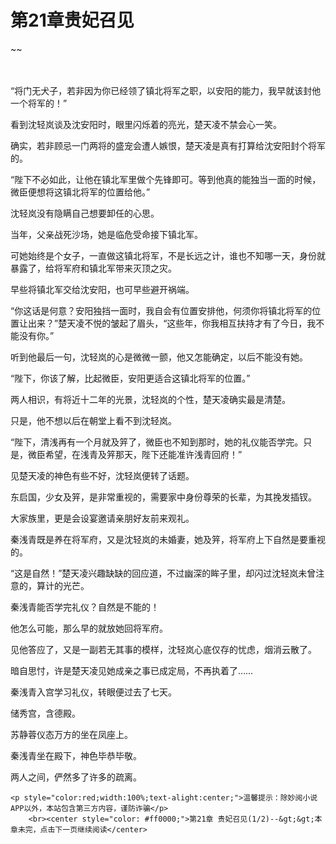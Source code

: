 # 第21章贵妃召见
~~
    	    <p name="pagetop" href="javascript:void(0);" onclick="return false" style="line-height: 35px;padding: 10px;color: #333;"> </p><p>“将门无犬子，若非因为你已经领了镇北将军之职，以安阳的能力，我早就该封他一个将军的！”</p><p>看到沈轻岚谈及沈安阳时，眼里闪烁着的亮光，楚天凌不禁会心一笑。</p><p>确实，若非顾忌一门两将的盛宠会遭人嫉恨，楚天凌是真有打算给沈安阳封个将军的。</p><p>“陛下不必如此，让他在镇北军里做个先锋即可。等到他真的能独当一面的时候，微臣便想将这镇北将军的位置给他。”</p><p>沈轻岚没有隐瞒自己想要卸任的心思。</p><p>当年，父亲战死沙场，她是临危受命接下镇北军。</p><p>可她始终是个女子，一直做这镇北将军，不是长远之计，谁也不知哪一天，身份就暴露了，给将军府和镇北军带来灭顶之灾。</p><p>早些将镇北军交给沈安阳，也可早些避开祸端。</p><p>“你这话是何意？安阳独挡一面时，我自会有位置安排他，何须你将镇北将军的位置让出来？”楚天凌不悦的皱起了眉头，“这些年，你我相互扶持才有了今日，我不能没有你。”</p><p>听到他最后一句，沈轻岚的心是微微一颤，他又怎能确定，以后不能没有她。</p><p>“陛下，你该了解，比起微臣，安阳更适合这镇北将军的位置。”</p><p>两人相识，有将近十二年的光景，沈轻岚的个性，楚天凌确实最是清楚。</p><p>只是，他不想以后在朝堂上看不到沈轻岚。</p><p>“陛下，清浅再有一个月就及笄了，微臣也不知到那时，她的礼仪能否学完。只是，微臣希望，在浅青及笄那天，陛下还能准许浅青回府！”</p><p>见楚天凌的神色有些不好，沈轻岚便转了话题。</p><p>东启国，少女及笄，是非常重视的，需要家中身份尊荣的长辈，为其挽发插钗。</p><p>大家族里，更是会设宴邀请亲朋好友前来观礼。</p><p>秦浅青既是养在将军府，又是沈轻岚的未婚妻，她及笄，将军府上下自然是要重视的。</p><p>“这是自然！”楚天凌兴趣缺缺的回应道，不过幽深的眸子里，却闪过沈轻岚未曾注意的，算计的光芒。</p><p>秦浅青能否学完礼仪？自然是不能的！</p><p>他怎么可能，那么早的就放她回将军府。</p><p>见他答应了，又是一副若无其事的模样，沈轻岚心底仅存的忧虑，烟消云散了。</p><p>暗自思忖，许是楚天凌见她成亲之事已成定局，不再执着了……</p><p>秦浅青入宫学习礼仪，转眼便过去了七天。</p><p>储秀宫，含德殿。</p><p>苏静蓉仪态万方的坐在凤座上。</p><p>秦浅青坐在殿下，神色毕恭毕敬。</p><p>两人之间，俨然多了许多的疏离。</p>
    	
   	<p style="color:red;width:100%;text-alight:center;">温馨提示：除妙阅小说APP以外，本站包含第三方内容，谨防诈骗</p>
    	<br><center style="color: #ff0000;">第21章 贵妃召见(1/2)--&gt;&gt;本章未完，点击下一页继续阅读</center>
    	